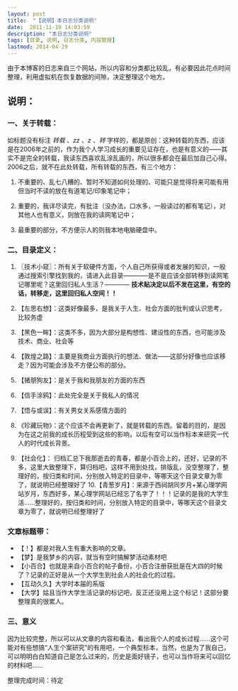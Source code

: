 ```yaml
---
layout: post
title:  "【说明】本日志分类说明"
date:  2011-11-19 14:03:59
description: "本日志分类说明"
tags: [目录, 说明, 日志分类, 内容管理]
lastmod: 2014-04-29
---
```


由于本博客的日志来自三个网站，所以内容和分类都比较乱，有必要因此花点时间整理，利用虚拟机在恢复数据的间隙，决定整理这个地方。

## 说明： ##

### 一、关于转载： ###

如标题没有标注 *转载* 、*zz* 、*z* 、*转* 字样的，都是原创：这种转载的东西，应该是在2006年之前的，作为我个人学习成长的重要见证存在，也是有意义的——其实不是完全的转载，我读东西喜欢乱涂乱画的，所以很多都会在最后加自己心得。2006之后，就不在此处转载，所有转载的东西，有三个地方：

1. 不重要的、乱七八糟的、暂时不知道如何处理的、可能只是觉得将来可能有用但当时不读的放在有道笔记/印象笔记中；

2. 重要的，我详尽读完，有批注（没办法，口水多，一般读过的都有笔记），对其他人也有意义，则放在我的读网笔记中；

3. 最重要的部分，不方便示人的则我本地电脑硬盘中。

### 二、目录定义： ###

1. 〖技术小窥〗：所有关于软硬件方面，个人自己所获得或者发展的知识，一般通过搜索引擎找到我的，请进入此目录————是不是应该全部转移到读网笔记哪里呢？这里回归私人生活？———— **技术贴决定以后不发在这里，有空的话，转移走，这里回归私人空间！！**
2. 【左思右想】：这类好像最多，是我关于人生、社会方面的批判或认识思考，比较务虚
3. 【黑色一眸】：这类不多，因为大部分是构想性、建设性的东西，也可能涉及技术、商业、社会等
4. 【敦煌之路】：主要是我商业方面执行的想法、做法——这部分好像也应该移走？因为可能会涉及不方便公布的部分。
5. 【猪朋狗友】：是关于我和我朋友的方面的东西
6. 【信手涂鸦】：此处完全是关于我私人的情况
7. 【悟与或误】：有关男女关系感情方面的
8. 《珍藏玩物》：这个应该不会再更新了，就是转载的东西。留着的目的，是因为在这之前我的成长历程受到这些的影响，以后有空可以当作标本来研究一代人的时代成长背景。

9. 【社会化】： 归档汇总下我那逝去的青春，都是小百合上的，还好，记录的不多，这里大致整理下，算归档吧，这样不用到处找，排版乱，没空整理了，整理好的，按归类和时间，分别放入特定的目录中，等哪天这个目录文章为零了，就说明已经整理好了
10.【青葱岁月】：来源于西祠胡同岁月+某心理学网站岁月，东西好多，某心理学网站已经忘了名字了！！！记录的是我的大学生活……整理好的，按归类和时间，分别放入特定的目录中，等哪天这个目录文章为零了，就说明已经整理好了

### 文章标题带： ###

+ 【！】都是对我人生有重大影响的文章。
+ 【梦】是我梦乡的内容，就当有空时搞解梦活动素材吧
+ 【小百合】也就是来自小百合的帖子备份，小百合注册获批是在大四的时候了？记录的正好是从一个大学生到社会人的社会化的过程。
+ 【互动久久】大学时本届的系版
+ 【大学】姑且当作大学生活记录的标记吧，反正还没用上这个标记！这部分要整理真的很累人。

### 三、意义 ###

因为比较完整，所以可以从文章的内容和看法，看出我个人的成长过程……这个可能对有些想搞“人生个案研究”的有用吧，一个典型标本，当然，也是为了我自己，可以明明白白知道自己是怎么过来的，历史是面好镜子，也可以当作将来可以回忆的材料吧……

整理完成时间：待定

